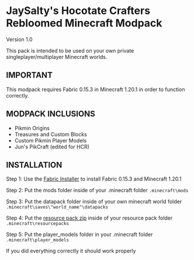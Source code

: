 # JaySalty's Hocotate Crafters Rebloomed Minecraft Modpack

Version 1.0

This pack is intended to be used on your own private singleplayer/multiplayer Minecraft worlds.

## IMPORTANT

This modpack requires Fabric 0.15.3 in Minecraft 1.20.1 in order to function correctly.

## MODPACK INCLUSIONS

- Pikmin Origins
- Treasures and Custom Blocks
- Custom Pikmin Player Models
- Jun's PikCraft (edited for HCR)

## INSTALLATION

Step 1: Use the [Fabric Installer](https://fabricmc.net/use/installer/) to install Fabric 0.15.3 and Minecraft 1.20.1

Step 2: Put the mods folder inside of your .minecraft folder `.minecraft\mods`

Step 3: Put the datapack folder inside of your own minecraft world folder `.minecraft\saves\"world_name"\datapacks`

Step 4: Put the [resource pack zip](https://www.planetminecraft.com/texture-pack/jun-s-pikcraft-resource-pack/) inside of your resource pack folder `.minecraft\resourcepacks`

Step 5: Put the player_models folder in your .minecraft folder `.minecraft\player_models`

If you did everything correctly it should work properly
